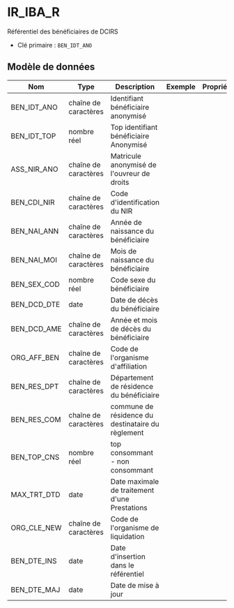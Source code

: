 # IR_IBA_R

Référentiel des bénéficiaires de DCIRS

- Clé primaire : `BEN_IDT_ANO`

## Modèle de données

|Nom|Type|Description|Exemple|Propriétés|
|-|-|-|-|-|
|BEN_IDT_ANO|chaîne de caractères|Identifiant bénéficiaire anonymisé|||
|BEN_IDT_TOP|nombre réel|Top identifiant bénéficiaire Anonymisé|||
|ASS_NIR_ANO|chaîne de caractères|Matricule anonymisé de l'ouvreur de droits|||
|BEN_CDI_NIR|chaîne de caractères|Code d'identification du NIR|||
|BEN_NAI_ANN|chaîne de caractères|Année de naissance du bénéficiaire|||
|BEN_NAI_MOI|chaîne de caractères|Mois de naissance du bénéficiaire|||
|BEN_SEX_COD|nombre réel|Code sexe du bénéficiaire|||
|BEN_DCD_DTE|date|Date de décès du bénéficiaire|||
|BEN_DCD_AME|chaîne de caractères|Année et mois de décès du bénéficiaire|||
|ORG_AFF_BEN|chaîne de caractères|Code de l'organisme d'affiliation|||
|BEN_RES_DPT|chaîne de caractères|Département de résidence du bénéficiaire|||
|BEN_RES_COM|chaîne de caractères|commune de résidence du destinataire du règlement|||
|BEN_TOP_CNS|nombre réel|top consommant - non consommant|||
|MAX_TRT_DTD|date|Date maximale de traitement d'une Prestations|||
|ORG_CLE_NEW|chaîne de caractères|Code de l'organisme de liquidation|||
|BEN_DTE_INS|date|Date d'insertion dans le référentiel|||
|BEN_DTE_MAJ|date|Date de mise à jour|||
